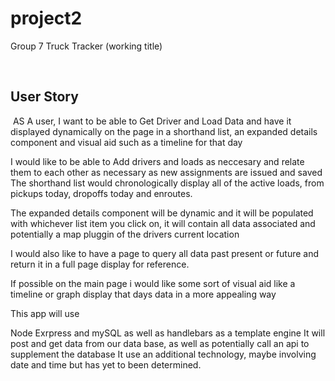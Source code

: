 # project2

Group 7
Truck Tracker (working title)

​
## User Story
​
AS A user, I want to be able to Get Driver and Load Data and have it displayed dynamically on the page in a shorthand list, an expanded details component and visual aid such as a timeline for that day

I would like to be able to Add drivers and loads as neccesary and relate them to each other as necessary as new assignments are issued and saved
​
The shorthand list would chronologically display all of the active loads, from pickups today, dropoffs today and enroutes.

The expanded details component will be dynamic and it will be populated with whichever list item you click on, it will contain all data associated and potentially a map pluggin of the drivers current location


I would also like to have a page to query all data past present or future and return it in a full page display for reference.

If possible on the main page i would like some sort of visual aid like a timeline or graph display that days data in a more appealing way



This app will use 

Node Exrpress and mySQL as well as handlebars as a template engine
It will post and get data from our data base, as well as potentially call an api to supplement the database
It use an additional technology, maybe involving date and time but has yet to been determined.

